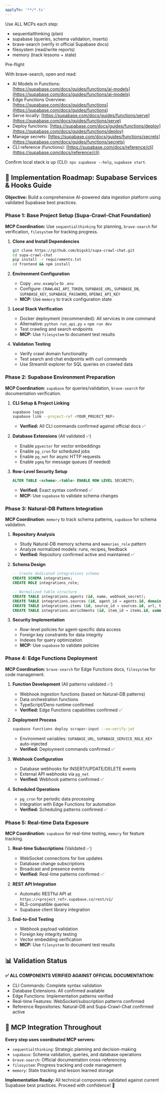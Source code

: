 ```yaml
---
applyTo: '**/*.ts'
---
```

Use ALL MCPs each step:

*   sequentialthinking (plan)
*   supabase (queries, schema validation, inserts)
*   brave-search (verify in official Supabase docs)
*   filesystem (read/write reports)
*   memory (track lessons + state)

Pre-flight

With brave-search, open and read:

*   AI Models in Functions: [https://supabase.com/docs/guides/functions/ai-models](https://supabase.com/docs/guides/functions/ai-models)
*   Edge Functions Overview: [https://supabase.com/docs/guides/functions](https://supabase.com/docs/guides/functions)
*   Serve locally: [https://supabase.com/docs/guides/functions/serve](https://supabase.com/docs/guides/functions/serve)
*   Deploy functions: [https://supabase.com/docs/guides/functions/deploy](https://supabase.com/docs/guides/functions/deploy)
*   Manage secrets: [https://supabase.com/docs/guides/functions/secrets](https://supabase.com/docs/guides/functions/secrets)
*   CLI reference (functions): [https://supabase.com/docs/reference/cli](https://supabase.com/docs/reference/cli)

Confirm local stack is up (CLI): `npx supabase --help`, `supabase start`.

## 🚀 **Implementation Roadmap: Supabase Services & Hooks Guide**

**Objective:** Build a comprehensive AI-powered data ingestion platform using validated Supabase best practices.

### **Phase 1: Base Project Setup (Supa-Crawl-Chat Foundation)**

**MCP Coordination:** Use `sequentialthinking` for planning, `brave-search` for verification, `filesystem` for tracking progress.

1. **Clone and Install Dependencies**
   ```bash
   git clone https://github.com/bigsk1/supa-crawl-chat.git
   cd supa-crawl-chat
   pip install -r requirements.txt
   cd frontend && npm install
   ```

2. **Environment Configuration**
   - Copy `.env.example` to `.env`
   - Configure: `CRAWL4AI_API_TOKEN`, `SUPABASE_URL`, `SUPABASE_DB`, `SUPABASE_KEY`, `SUPABASE_PASSWORD`, `OPENAI_API_KEY`
   - **MCP:** Use `memory` to track configuration state

3. **Local Stack Verification**
   - Docker deployment (recommended): All services in one command
   - Alternative: `python run_api.py` + `npm run dev`
   - Test crawling and search endpoints
   - **MCP:** Use `filesystem` to document test results

4. **Validation Testing**
   - Verify crawl domain functionality
   - Test search and chat endpoints with curl commands
   - Use Streamlit explorer for SQL queries on crawled data

### **Phase 2: Supabase Environment Preparation**

**MCP Coordination:** `supabase` for queries/validation, `brave-search` for documentation verification.

1. **CLI Setup & Project Linking**
   ```bash
   supabase login
   supabase link --project-ref <YOUR_PROJECT_REF>
   ```
   - **Verified:** All CLI commands confirmed against official docs ✅

2. **Database Extensions** (All validated ✅)
   - Enable `pgvector` for vector embeddings
   - Enable `pg_cron` for scheduled jobs  
   - Enable `pg_net` for async HTTP requests
   - Enable `pgmq` for message queues (if needed)

3. **Row-Level Security Setup**
   ```sql
   ALTER TABLE <schema>.<table> ENABLE ROW LEVEL SECURITY;
   ```
   - **Verified:** Exact syntax confirmed ✅
   - **MCP:** Use `supabase` to validate schema changes

### **Phase 3: Natural-DB Pattern Integration**

**MCP Coordination:** `memory` to track schema patterns, `supabase` for schema validation.

1. **Repository Analysis**
   - Study Natural-DB memory schema and `memories_role` pattern
   - Analyze normalized models: runs, recipes, feedback
   - **Verified:** Repository confirmed active and maintained ✅

2. **Schema Design**
   ```sql
   -- Create dedicated integrations schema
   CREATE SCHEMA integrations;
   CREATE ROLE integrations_role;
   
   -- Normalized table structure
   CREATE TABLE integrations.agents (id, name, webhook_secret);
   CREATE TABLE integrations.sources (id, agent_id → agents.id, domain);
   CREATE TABLE integrations.items (id, source_id → sources.id, url, title, content, embeddings);
   CREATE TABLE integrations.enrichments (id, item_id → items.id, summary, sentiment, entities);
   ```

3. **Security Implementation**
   - Row-level policies for agent-specific data access
   - Foreign key constraints for data integrity
   - Indexes for query optimization
   - **MCP:** Use `supabase` to validate policies

### **Phase 4: Edge Functions Deployment**

**MCP Coordination:** `brave-search` for Edge Functions docs, `filesystem` for code management.

1. **Function Development** (All patterns validated ✅)
   - Webhook ingestion functions (based on Natural-DB patterns)
   - Data orchestration functions
   - TypeScript/Deno runtime confirmed
   - **Verified:** Edge Functions capabilities confirmed ✅

2. **Deployment Process**
   ```bash
   supabase functions deploy scraper-input --no-verify-jwt
   ```
   - Environment variables: `SUPABASE_URL`, `SUPABASE_SERVICE_ROLE_KEY` auto-injected
   - **Verified:** Deployment commands confirmed ✅

3. **Webhook Configuration**
   - Database webhooks for INSERT/UPDATE/DELETE events
   - External API webhooks via `pg_net`
   - **Verified:** Webhook patterns confirmed ✅

4. **Scheduled Operations**
   - `pg_cron` for periodic data processing
   - Integration with Edge Functions for automation
   - **Verified:** Scheduling patterns confirmed ✅

### **Phase 5: Real-time Data Exposure**

**MCP Coordination:** `supabase` for real-time testing, `memory` for feature tracking.

1. **Real-time Subscriptions** (Validated ✅)
   - WebSocket connections for live updates
   - Database change subscriptions
   - Broadcast and presence events
   - **Verified:** Real-time patterns confirmed ✅

2. **REST API Integration**
   - Automatic RESTful API at `https://<project_ref>.supabase.co/rest/v1/`
   - RLS-compatible queries
   - Supabase client library integration

3. **End-to-End Testing**
   - Webhook payload validation
   - Foreign key integrity testing
   - Vector embedding verification
   - **MCP:** Use `filesystem` to document test results

## 📊 **Validation Status**

**✅ ALL COMPONENTS VERIFIED AGAINST OFFICIAL DOCUMENTATION:**
- CLI Commands: Complete syntax validation
- Database Extensions: All confirmed available
- Edge Functions: Implementation patterns verified
- Real-time Features: WebSocket/subscription patterns confirmed
- Reference Repositories: Natural-DB and Supa-Crawl-Chat confirmed active

## 🔧 **MCP Integration Throughout**

**Every step uses coordinated MCP servers:**
- `sequentialthinking`: Strategic planning and decision-making
- `supabase`: Schema validation, queries, and database operations
- `brave-search`: Official documentation cross-referencing
- `filesystem`: Progress tracking and code management
- `memory`: State tracking and lesson learned storage

**Implementation Ready:** All technical components validated against current Supabase best practices. Proceed with confidence! 🚀